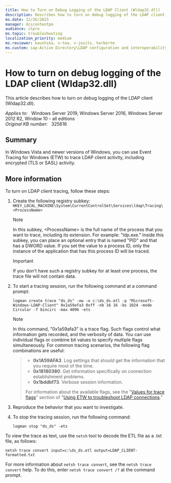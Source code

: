 ```yaml
---
title: How to Turn on Debug Logging of the LDAP Client (Wldap32.dll)
description: Describes how to turn on debug logging of the LDAP client (Wldap32.dll).
ms.date: 12/26/2023
manager: dcscontentpm
audience: itpro
ms.topic: troubleshooting
localization_priority: medium
ms.reviewer: kaushika, v-tea, v-jesits, herbertm
ms.custom: sap:Active Directory\LDAP configuration and interoperability, csstroubleshoot
---
```

# How to turn on debug logging of the LDAP client (Wldap32.dll)

This article describes how to turn on debug logging of the LDAP client (Wldap32.dll).

_Applies to:_ &nbsp; Windows Server 2019, Windows Server 2016, Windows Server 2012 R2, Window 10 - all editions  
_Original KB number:_ &nbsp; 325616

## Summary

In Windows Vista and newer versions of Windows, you can use Event Tracing for Windows (ETW) to trace LDAP client activity, including encrypted (TLS or SASL) activity.

## More information

To turn on LDAP client tracing, follow these steps:

1. Create the following registry subkey:  
`HKEY_LOCAL_MACHINE\System\CurrentControlSet\Services\ldap\Tracing\<ProcessName>`

   > [!Note]
   > In this subkey, \<ProcessName> is the full name of the process that you want to trace, including its extension. For example: "ldp.exe." Inside this subkey, you can place an optional entry that is named "PID" and that has a DWORD value. If you set the value to a process ID, only the instance of the application that has this process ID will be traced.

   > [!Important]
   > If you don't have such a registry subkey for at least one process, the trace file will not contain data.

2. To start a tracing session, run the following command at a command prompt:

    ```console
    logman create trace "ds_ds" -ow -o c:\ds_ds.etl -p "Microsoft-Windows-LDAP-Client" 0x1a59afa3 0xff -nb 16 16 -bs 1024 -mode Circular -f bincirc -max 4096 -ets
    ```

    > [!Note]
    In this command,  "0x1a59afa3" is a trace flag. Such flags control what information gets recorded, and the verbosity of data. You can use individual flags or combine bit values to specify multiple flags simultaneously. For common tracing scenarios, the following flag combinations are useful:
    >
    > - **0x1A59AFA3**. Log settings that should get the information that you require most of the time.
    > - **0x18180380**. Get information specifically on connection establishment problems.
    > - **0x1bddbf73**. Verbose session information.
    >
    > For information about the available flags, see the "[Values for trace flags](/windows-server/identity/ad-ds/manage/troubleshoot/troubleshoot-ldap-using-etw#values-for-trace-flags)" section of "[Using ETW to troubleshoot LDAP connections](/windows-server/identity/ad-ds/manage/troubleshoot/troubleshoot-ldap-using-etw)."

3. Reproduce the behavior that you want to investigate.
4. To stop the tracing session, run the following command:

    ```console
    logman stop "ds_ds" -ets
    ```

To view the trace as text, use the `netsh` tool to decode the ETL file as a .txt file, as follows:

```console
netsh trace convert input=c:\ds_ds.etl output=LDAP_CLIENT-formatted.txt
```

For more information about `netsh trace convert`, see the `netsh trace convert` help. To do this, enter `netsh trace convert /?` at the command prompt.
